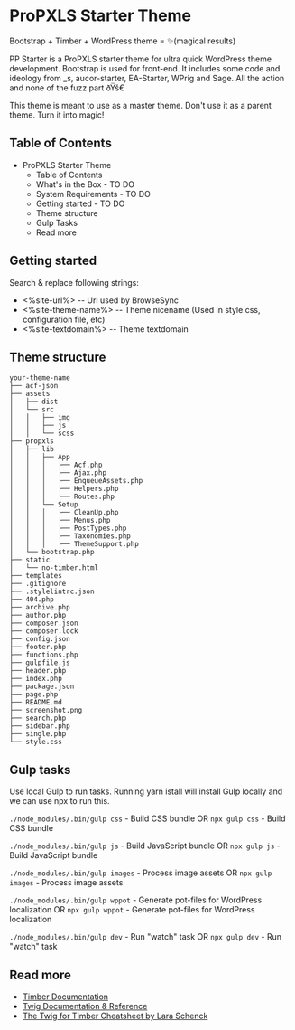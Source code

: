 # ProPXLS Starter Theme

Bootstrap + Timber + WordPress theme = ✨(magical results)

PP Starter is a ProPXLS starter theme for ultra quick WordPress theme development. Bootstrap is used for front-end. It includes some code and ideology from _s, aucor-starter, EA-Starter, WPrig and Sage. All the action and none of the fuzz part ðŸš€

This theme is meant to use as a master theme. Don't use it as a parent theme. Turn it into magic!

## Table of Contents

* ProPXLS Starter Theme
  * Table of Contents
  * What's in the Box - TO DO
  * System Requirements - TO DO 
  * Getting started - TO DO
  * Theme structure
  * Gulp Tasks
  * Read more

## Getting started
Search & replace following strings: 
- <%site-url%> -- Url used by BrowseSync
- <%site-theme-name%> -- Theme nicename (Used in style.css, configuration file, etc)
- <%site-textdomain%> -- Theme textdomain

## Theme structure
```
your-theme-name
├── acf-json
├── assets
│   ├── dist
│   └── src
│   │   ├── img
│   │   ├── js
│   │   └── scss
├── propxls
│   ├── lib
│   │   ├── App
│   │   │   ├── Acf.php
│   │   │   ├── Ajax.php
│   │   │   ├── EnqueueAssets.php
│   │   │   ├── Helpers.php
│   │   │   └── Routes.php
│   │   └── Setup
│   │   │   ├── CleanUp.php
│   │   │   ├── Menus.php
│   │   │   ├── PostTypes.php
│   │   │   ├── Taxonomies.php
│   │   │   ├── ThemeSupport.php
│   └── bootstrap.php
├── static
│   └── no-timber.html
├── templates
├── .gitignore
├── .stylelintrc.json
├── 404.php
├── archive.php
├── author.php
├── composer.json
├── composer.lock
├── config.json
├── footer.php
├── functions.php
├── gulpfile.js
├── header.php
├── index.php
├── package.json
├── page.php
├── README.md
├── screenshot.png
├── search.php
├── sidebar.php
├── single.php
└── style.css
```

## Gulp tasks

Use local Gulp to run tasks. Running yarn istall will install Gulp locally and we can use npx to run this.

`./node_modules/.bin/gulp css` - Build CSS bundle
OR
`npx gulp css` - Build CSS bundle

`./node_modules/.bin/gulp js` - Build JavaScript bundle
OR
`npx gulp js` - Build JavaScript bundle

`./node_modules/.bin/gulp images` - Process image assets
OR
`npx gulp images` - Process image assets

`./node_modules/.bin/gulp wppot` - Generate pot-files for WordPress localization
OR
`npx gulp wppot` - Generate pot-files for WordPress localization

`./node_modules/.bin/gulp dev` - Run "watch" task
OR
`npx gulp dev` - Run "watch" task

## Read more

* [Timber Documentation](https://timber.github.io/docs/)
* [Twig Documentation & Reference](https://twig.symfony.com/doc/3.x/)
* [The Twig for Timber Cheatsheet by Lara Schenck](http://notlaura.com/the-twig-for-timber-cheatsheet/)
